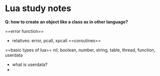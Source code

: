 # Lua study notes
**Q: how to create an object like a class as in other language?**


==error function==
- relatives: error, pcall, xpcall
==coroutines==

==basic types of lua==
nil, boolean, number, string, table, thread, function, userdata
- what is userdata?
- 